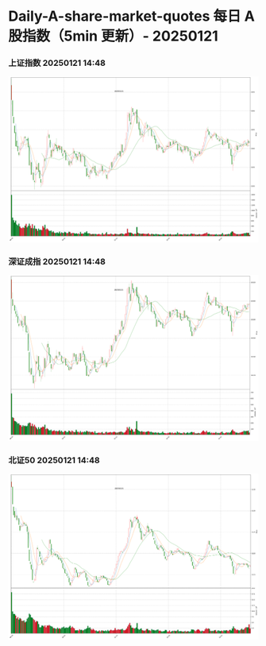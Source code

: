 
# Daily-A-share-market-quotes 每日 A 股指数（5min 更新）- 20250121

### 上证指数 20250121 14:48
![](./fig/2025/1/20250121-sh000001.png)

### 深证成指 20250121 14:48
![](./fig/2025/1/20250121-sz399001.png)

### 北证50 20250121 14:48
![](./fig/2025/1/20250121-bj899050.png)
